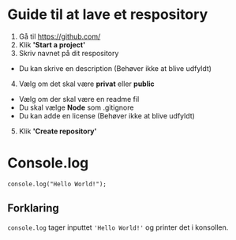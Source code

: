 # **Guide til at lave et respository** #
1. Gå til https://github.com/
1. Klik **'Start a project'**
1. Skriv navnet på dit respository
* Du kan skrive en description (Behøver ikke at blive udfyldt)
4. Vælg om det skal være **privat** eller **public**
* Vælg om der skal være en readme fil
* Du skal vælge **Node** som .gitignore
* Du kan adde en license (Behøver ikke at blive udfyldt)
5. Klik **'Create repository'**

# **Console.log** #
```console.log("Hello World!");```

## **Forklaring** ##

```console.log``` tager inputtet ```'Hello World!'``` og printer det i konsollen.